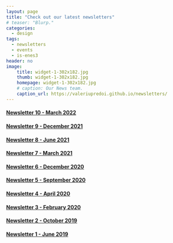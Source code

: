 ```yaml
---
layout: page
title: "Check out our latest newsletters"
# teaser: "Blurp."
categories:
  - design
tags:
  - newsletters
  - events
  - is-enes3
header: no
image:
    title: widget-1-302x182.jpg
    thumb: widget-1-302x182.jpg
    homepage: widget-1-302x182.jpg
    # caption: Our News team.
    caption_url: https://valeriupredoi.github.io/newsletters/
---
```


#### [Newsletter 10 - March 2022](https://mailchi.mp/4dec2a91d400/is-enes3-march-15926664?e=669a346a59)

#### [Newsletter 9 - December 2021](https://mailchi.mp/b42fb96ebb9f/is-enes3-newsletter-march-13472968?e=%5BUNIQID%5D)

#### [Newsletter 8 - June 2021](https://mailchi.mp/ce4c10cd4f68/is-enes3-newsletter-march-13424403)

#### [Newsletter 7 - March 2021](https://mailchi.mp/dd18c5fe7bc7/is-enes3-newsletter-march-2021?e=669a346a59)

#### [Newsletter 6 - December 2020](https://mailchi.mp/c13ba9a7ab4e/is-enes3-newsletter-december-2020?e=%5BUNIQID%5D)

#### [Newsletter 5 - September 2020](https://raw.githubusercontent.com/valeriupredoi/isenes3-website-old/main/old-site/files/IS-ENES3%20Newsletter%20-%20September%202020.pdf)

#### [Newsletter 4 - April 2020](https://raw.githubusercontent.com/valeriupredoi/isenes3-website-old/main/old-site/files/IS-ENES3%20Newsletter%20-%20April%202020.pdf)

#### [Newsletter 3 - February 2020](https://raw.githubusercontent.com/valeriupredoi/isenes3-website-old/main/old-site/files/IS-ENES3%20Newsletter%20February%202020.pdf)

#### [Newsletter 2 - October 2019](https://raw.githubusercontent.com/valeriupredoi/isenes3-website-old/main/old-site/files/IS-ENES3_Newsletter_2_October_2019.pdf)

#### [Newsletter 1 - June 2019](https://raw.githubusercontent.com/valeriupredoi/isenes3-website-old/main/old-site/files/IS-ENES3_Newsletter_1_June_2019.pdf)
